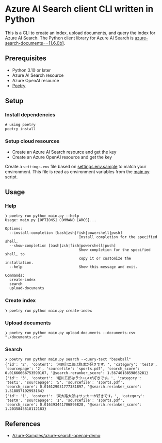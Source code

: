 # Azure AI Search client CLI written in Python

This is a CLI to create an index, upload documents, and query the index for Azure AI Search. The Python client library for Azure AI Search is [azure-search-documents==11.6.0b1](https://pypi.org/project/azure-search-documents/11.6.0b1/).

## Prerequisites

- Python 3.10 or later
- Azure AI Search resource
- Azure OpenAI resource
- [Poetry](https://python-poetry.org/docs/#installation)

## Setup

### Install dependencies

```shell
# using poetry
poetry install
```

### Setup cloud resources

- Create an Azure AI Search resource and get the key
- Create an Azure OpenAI resource and get the key

Create a `settings.env` file based on [settings.env.sample](./settings.env.sample) to match your environment. This file is read as environment variables from the [main.py](./main.py) script.

## Usage

### Help

```shell
❯ poetry run python main.py --help
Usage: main.py [OPTIONS] COMMAND [ARGS]...

Options:
  --install-completion [bash|zsh|fish|powershell|pwsh]
                                  Install completion for the specified shell.
  --show-completion [bash|zsh|fish|powershell|pwsh]
                                  Show completion for the specified shell, to
                                  copy it or customize the installation.
  --help                          Show this message and exit.

Commands:
  create-index
  search
  upload-documents
```

### Create index

```shell
❯ poetry run python main.py create-index
```

### Upload documents

```shell
❯ poetry run python main.py upload-documents --documents-csv "./documents.csv"
```

### Search

```shell
❯ poetry run python main.py search --query-text "baseball"
{'id': '2', 'content': '河原町二郎は野球が好きです。', 'category': 'test0', 'sourcepage': '2', 'sourcefile': 'sports.pdf', 'search_score': 0.01666666753590107, '@search.reranker_score': 1.5674018859863281}
{'id': '3', 'content': '堀川五郎はラクロスが好きです。', 'category': 'test1', 'sourcepage': '5', 'sourcefile': 'sports.pdf', 'search_score': 0.016129031777381897, '@search.reranker_score': 1.318857192993164}
{'id': '1', 'content': '東大路太郎はサッカーが好きです。', 'category': 'test0', 'sourcepage': '1', 'sourcefile': 'sports.pdf', 'search_score': 0.016393441706895828, '@search.reranker_score': 1.2035845518112183}
```

## References

- [Azure-Samples/azure-search-openai-demo](https://github.com/Azure-Samples/azure-search-openai-demo)
